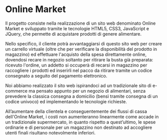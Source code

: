 # Online Market

Il progetto consiste nella realizzazione di un sito web denominato Online Market e sviluppato tramite le tecnologie HTML5, CSS3, JavaScript e JQuery, che permette di acquistare prodotti di genere alimentare.

Nello specifico, il cliente potrà avvantaggiarsi di questo sito web per creare un carrello virtuale (oltre che per verificare la disponibilità del prodotto in magazzino) ed effettuare l'acquisto della spesa direttamente online, dovendosi recare in negozio soltanto per ritirare la busta già preparata: ricevuto l'ordine, un addetto si occuperà di recarsi in magazzino per raccogliere i prodotti ed inserirli nel pacco da ritirare tramite un codice consegnato a seguito del pagamento elettronico.

Noi abbiamo realizzato il sito web ispirandoci ad un tradizionale sito di e-commerce ma pensato appunto per un negozio di alimentari, senza prevedere la classica consegna a domicilio (bensì tramite consegna di un codice univoco) ed implementando le tecnologie richieste.

All’aumentare della clientela e conseguentemente dei flussi di cassa dell'Online Market, i costi non aumenteranno linearmente come accade in un tradizionale supermercato, in quanto rispetto a quest’ultimo, le spese ordinarie e di personale per un magazzino non destinato ad accogliere utenti finali risultano notevolmente inferiori.
